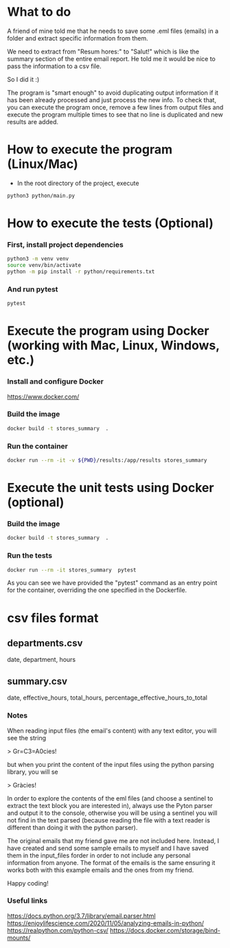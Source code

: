 # What to do
A friend of mine told me that he needs to save some .eml files (emails) in a folder and extract specific information from them.

We need to extract from "Resum hores:" to "Salut!" which is like the summary section of the entire email report. He told me it would be nice to pass the information to a csv file.

So I did it :) 

The program is "smart enough" to avoid duplicating output information if it has been already processed and just process the new info. To check that, you can execute the program once, remove a few lines from output files and execute the program multiple times to see that no line is duplicated and new results are added.

# How to execute the program (Linux/Mac)
- In the root directory of the project, execute
```bash
python3 python/main.py
```

# How to execute the tests (Optional)
### First, install project dependencies
```bash
python3 -m venv venv
source venv/bin/activate
python -m pip install -r python/requirements.txt
```

### And run pytest
```bash
pytest
```

# Execute the program using Docker (working with Mac, Linux, Windows, etc.)
### Install and configure Docker
https://www.docker.com/

### Build the image
```bash
docker build -t stores_summary  .
```

### Run the container
```bash
docker run --rm -it -v ${PWD}/results:/app/results stores_summary 
```

# Execute the unit tests using Docker (optional)
### Build the image
```bash
docker build -t stores_summary  .
```

### Run the tests
```bash
docker run --rm -it stores_summary  pytest
```
As you can see we have provided the "pytest" command as an entry point for the container, overriding the one specified in the Dockerfile.

# csv files format
## departments.csv
date, department, hours

## summary.csv
date, effective_hours, total_hours, percentage_effective_hours_to_total

### Notes
When reading input files (the email's content) with any text editor, you will see the string 

\> Gr=C3=A0cies! 

but when you print the content of the input files using the python parsing library, you will se 

\> Gràcies!

In order to explore the contents of the eml files (and choose a sentinel to extract the text block you are interested in), always use the Pyton parser and output it to the console, otherwise you will be using a sentinel you will not find in the text parsed (because reading the file with a text reader is different than doing it with the python parser).

The original emails that my friend gave me are not included here. Instead, I have created and send some sample emails to myself and I have saved them in the input_files forder in order to not include any personal information from anyone. The format of the emails is the same ensuring it works both with this example emails and the ones from my friend.

Happy coding!

### Useful links
https://docs.python.org/3.7/library/email.parser.html
https://enjoylifescience.com/2020/11/05/analyzing-emails-in-python/
https://realpython.com/python-csv/
https://docs.docker.com/storage/bind-mounts/

